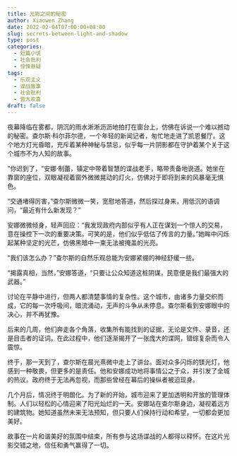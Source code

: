 ```yaml
---
title: 光影之间的秘密
author: Xiaowen Zhang
date: 2022-02-04T07:00:00+08:00
slug: secrets-between-light-and-shadow
type: post
categories:
  - 短篇小说
  - 社会批判
  - 惊悚悬疑
tags:
  - 乐观主义
  - 谍战故事
  - 社会批判
  - 皆大欢喜
draft: false
---
```


夜幕降临在雾都，阴沉的雨水淅淅沥沥地拍打在窗台上，仿佛在诉说一个难以撼动的秘密。查尔斯·科尔菲尔德，一个年轻的新闻记者，匆忙地走进了凯恩餐厅。这个地方灯光昏暗，充斥着某种神秘与禁忌，似乎每一片阴影都在守护着某个关于这个城市不为人知的故事。

"你迟到了，"安娜·制蕾，镇定中带着智慧的谍战老手，略带责备地说道。她坐在靠窗的座位，双眼凝视着窗外微微晃动的灯火，仿佛对于即将到来的风暴毫无惧色。

“交通堵得厉害，”查尔斯微微一笑，宽慰地答道，然后探过身来，用低沉的语调问，“最近有什么新发现？”

安娜微微倾身，轻声回应：“我发现政府内部似乎有人正在谋划一个惊人的交易，意在操控下一次的重要决策。可笑的是，他们似乎低估了传言的力量。”她眸中闪烁起某种坚定的光芒，仿佛黑暗中一束无法被掩盖的光亮。

“我们该怎么办？”查尔斯的自然乐观总能为安娜紧绷的神经舒缓一些。

“揭露真相，当然，”安娜答道，“只要让公众知道这桩阴谋，民意便是我们最强大的武器。”

讨论在平静中进行，但两人都清楚事情的复杂性。这个城市，由诸多力量交织而成，它的每一次呼吸间，暗流涌动，无声的斗争从未停息。查尔斯看到安娜眼中的决心，并不再犹豫。

后来的几周，他们奔走各个角落，收集所有能找到的证据，无论是文件、录音，还是目击者的证词。在此过程中，他们逐渐揭开了一张庞大的谍网，错综复杂而令人震惊。

终于，那一天到了，查尔斯在晨光熹微中走上了讲台。面对众多闪烁的镁光灯，他感到一种敬畏，但更多的是责任。他和安娜成功地将事情公之于众，并引发了全城的热议。政府终于无法再忽视，而那些曾经在幕后的操纵者被迫现身。

几个月后，情况终于明朗化。为了新的开始，城市迎来了更加透明和开放的管理体制。人们以轻松的心情迎来了阳光灿烂的一天。安娜站在查尔斯身边，凝视着远方的建筑物。她知道虽然未来无法预知，但只要人们保持行动和希望，一切都会更加美好。

故事在一片和谐美好的氛围中结束，所有参与这场谍战的人都得以释怀。在这片光影交错之地，信任和勇气赢得了一切。